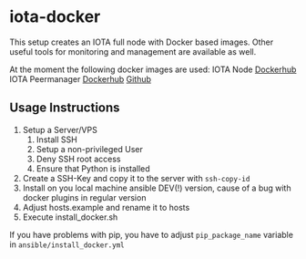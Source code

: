 # iota-docker
This setup creates an IOTA full node with Docker based images. Other useful tools for monitoring and management are available as well.

At the moment the following docker images are used:
IOTA Node [Dockerhub](https://hub.docker.com/r/bluedigits/iota-node/)
IOTA Peermanager [Dockerhub](https://hub.docker.com/r/ixidion/ipm/) [Github](https://github.com/akashgoswami/ipm)

## Usage Instructions
1. Setup a Server/VPS
   1. Install SSH
   1. Setup a non-privileged User
   1. Deny SSH root access
   1. Ensure that Python is installed
1. Create a SSH-Key and copy it to the server with `ssh-copy-id`
1. Install on you local machine ansible DEV(!) version, cause of a bug with docker plugins in regular version
1. Adjust hosts.example and rename it to hosts
1. Execute install_docker.sh

If you have problems with pip, you have to adjust `pip_package_name` variable in `ansible/install_docker.yml`
